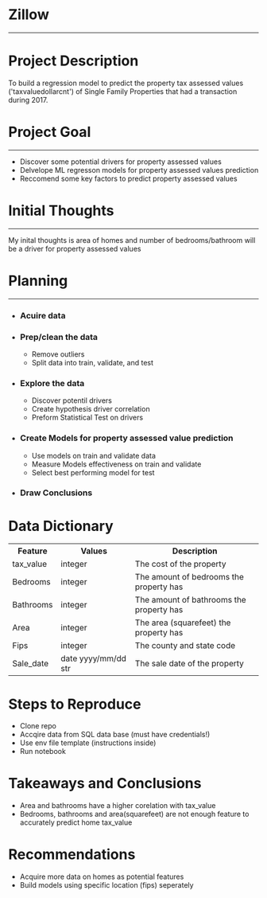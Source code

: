 # Zillow 

---

# Project Description



To build a regression model to predict the property tax assessed values ('taxvaluedollarcnt') of Single Family Properties that had a transaction during 2017.


# Project Goal
--- 
- Discover some potential drivers for property assessed values
- Delvelope ML regresson  models for property assessed values prediction
- Reccomend some key factors to predict property assessed values



# Initial Thoughts
---
My inital thoughts is area of homes and number of bedrooms/bathroom will be a driver for 
property assessed values



# Planning
---
- ### Acuire data 
- ### Prep/clean the data
    - Remove outliers 
    - Split data into train, validate, and test
- ### Explore the data
    - Discover potentil drivers 
    - Create hypothesis driver correlation
    - Preform Statistical Test on drivers
- ### Create Models for property assessed value prediction
    - Use models on train and validate data
    - Measure Models effectiveness on train and validate
    - Select best performing model for test
- ### Draw Conclusions 


# Data Dictionary 

<table style="width:100%">
  <tr>
    <th>Feature</th>
    <th>Values</th>
    <th>Description</th>
  </tr>
  <tr>
    <td>tax_value</td>
    <td>integer</td>
    <td>The cost of the property</td>
  </tr>
  <tr>
    <td>Bedrooms</td>
    <td>integer</td>
    <td>The amount of bedrooms the property has</td>
  </tr>
  <tr>
    <td>Bathrooms</td>
    <td>integer</td>
    <td>The amount of bathrooms the property has</td>
  </tr>
  <tr>
    <td>Area</td>
    <td>integer</td>
    <td>The area (squarefeet) the property has</td>
  </tr>
  <tr>
    <td>Fips</td>
    <td>integer</td>
    <td>The county and state code</td>
  </tr>
  <tr>
    <td>Sale_date</td>
    <td>date yyyy/mm/dd str</td>
    <td>The sale date of the property</td>
  </tr>
</table>

# Steps to Reproduce 
- Clone repo
- Accqire data from SQL data base (must have credentials!)
- Use env file template (instructions inside)
- Run notebook

# Takeaways and Conclusions
- Area and bathrooms have a higher corelation with tax_value
- Bedrooms, bathrooms and area(squarefeet) are not enough feature to accurately predict home tax_value

# Recommendations 
- Acquire more data on homes as potential features 
- Build models using specific location (fips) seperately 
